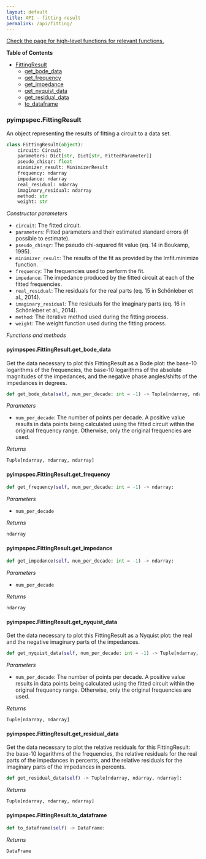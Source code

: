 ```yaml
---
layout: default
title: API - fitting result
permalink: /api/fitting/
---
```


[Check the page for high-level functions for relevant functions.](https://vyrjana.github.io/pyimpspec/api/high-level-functions)

**Table of Contents**

- [FittingResult](#pyimpspecfittingresult)
	- [get_bode_data](#pyimpspecfittingresultget_bode_data)
	- [get_frequency](#pyimpspecfittingresultget_frequency)
	- [get_impedance](#pyimpspecfittingresultget_impedance)
	- [get_nyquist_data](#pyimpspecfittingresultget_nyquist_data)
	- [get_residual_data](#pyimpspecfittingresultget_residual_data)
	- [to_dataframe](#pyimpspecfittingresultto_dataframe)


### **pyimpspec.FittingResult**

An object representing the results of fitting a circuit to a data set.

```python
class FittingResult(object):
	circuit: Circuit
	parameters: Dict[str, Dict[str, FittedParameter]]
	pseudo_chisqr: float
	minimizer_result: MinimizerResult
	frequency: ndarray
	impedance: ndarray
	real_residual: ndarray
	imaginary_residual: ndarray
	method: str
	weight: str
```

_Constructor parameters_

- `circuit`: The fitted circuit.
- `parameters`: Fitted parameters and their estimated standard errors (if possible to estimate).
- `pseudo_chisqr`: The pseudo chi-squared fit value (eq. 14 in Boukamp, 1995).
- `minimizer_result`: The results of the fit as provided by the lmfit.minimize function.
- `frequency`: The frequencies used to perform the fit.
- `impedance`: The impedance produced by the fitted circuit at each of the fitted frequencies.
- `real_residual`: The residuals for the real parts (eq. 15 in Schönleber et al., 2014).
- `imaginary_residual`: The residuals for the imaginary parts (eq. 16 in Schönleber et al., 2014).
- `method`: The iterative method used during the fitting process.
- `weight`: The weight function used during the fitting process.


_Functions and methods_

#### **pyimpspec.FittingResult.get_bode_data**

Get the data necessary to plot this FittingResult as a Bode plot: the base-10 logarithms of the frequencies, the base-10 logarithms of the absolute magnitudes of the impedances, and the negative phase angles/shifts of the impedances in degrees.

```python
def get_bode_data(self, num_per_decade: int = -1) -> Tuple[ndarray, ndarray, ndarray]:
```


_Parameters_

- `num_per_decade`: The number of points per decade.
A positive value results in data points being calculated using the fitted circuit within the original frequency range.
Otherwise, only the original frequencies are used.


_Returns_
```python
Tuple[ndarray, ndarray, ndarray]
```

#### **pyimpspec.FittingResult.get_frequency**


```python
def get_frequency(self, num_per_decade: int = -1) -> ndarray:
```


_Parameters_

- `num_per_decade`


_Returns_
```python
ndarray
```

#### **pyimpspec.FittingResult.get_impedance**


```python
def get_impedance(self, num_per_decade: int = -1) -> ndarray:
```


_Parameters_

- `num_per_decade`


_Returns_
```python
ndarray
```

#### **pyimpspec.FittingResult.get_nyquist_data**

Get the data necessary to plot this FittingResult as a Nyquist plot: the real and the negative imaginary parts of the impedances.

```python
def get_nyquist_data(self, num_per_decade: int = -1) -> Tuple[ndarray, ndarray]:
```


_Parameters_

- `num_per_decade`: The number of points per decade.
A positive value results in data points being calculated using the fitted circuit within the original frequency range.
Otherwise, only the original frequencies are used.


_Returns_
```python
Tuple[ndarray, ndarray]
```

#### **pyimpspec.FittingResult.get_residual_data**

Get the data necessary to plot the relative residuals for this FittingResult: the base-10 logarithms of the frequencies, the relative residuals for the real parts of the impedances in percents, and the relative residuals for the imaginary parts of the impedances in percents.

```python
def get_residual_data(self) -> Tuple[ndarray, ndarray, ndarray]:
```


_Returns_
```python
Tuple[ndarray, ndarray, ndarray]
```

#### **pyimpspec.FittingResult.to_dataframe**


```python
def to_dataframe(self) -> DataFrame:
```


_Returns_
```python
DataFrame
```




